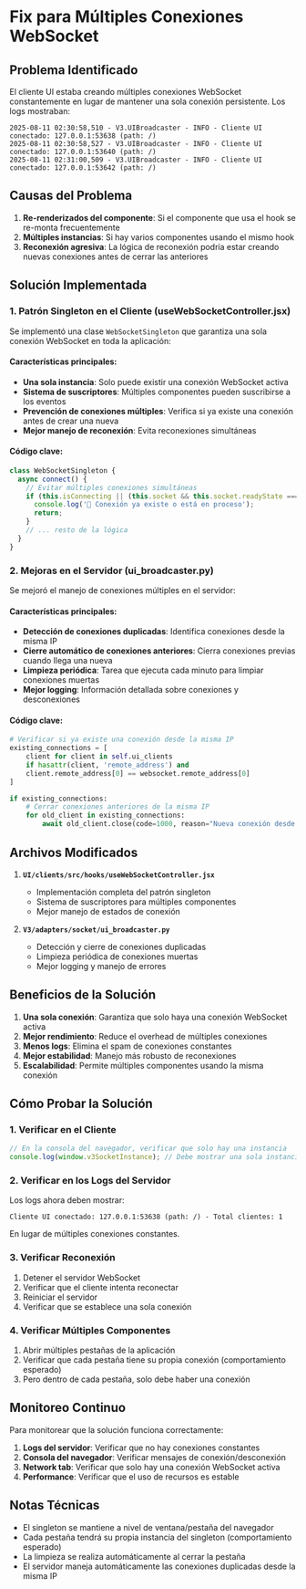 # Fix para Múltiples Conexiones WebSocket

## Problema Identificado

El cliente UI estaba creando múltiples conexiones WebSocket constantemente en lugar de mantener una sola conexión persistente. Los logs mostraban:

```
2025-08-11 02:30:58,510 - V3.UIBroadcaster - INFO - Cliente UI conectado: 127.0.0.1:53638 (path: /)
2025-08-11 02:30:58,527 - V3.UIBroadcaster - INFO - Cliente UI conectado: 127.0.0.1:53640 (path: /)
2025-08-11 02:31:00,509 - V3.UIBroadcaster - INFO - Cliente UI conectado: 127.0.0.1:53642 (path: /)
```

## Causas del Problema

1. **Re-renderizados del componente**: Si el componente que usa el hook se re-monta frecuentemente
2. **Múltiples instancias**: Si hay varios componentes usando el mismo hook
3. **Reconexión agresiva**: La lógica de reconexión podría estar creando nuevas conexiones antes de cerrar las anteriores

## Solución Implementada

### 1. Patrón Singleton en el Cliente (useWebSocketController.jsx)

Se implementó una clase `WebSocketSingleton` que garantiza una sola conexión WebSocket en toda la aplicación:

#### Características principales:
- **Una sola instancia**: Solo puede existir una conexión WebSocket activa
- **Sistema de suscriptores**: Múltiples componentes pueden suscribirse a los eventos
- **Prevención de conexiones múltiples**: Verifica si ya existe una conexión antes de crear una nueva
- **Mejor manejo de reconexión**: Evita reconexiones simultáneas

#### Código clave:
```javascript
class WebSocketSingleton {
  async connect() {
    // Evitar múltiples conexiones simultáneas
    if (this.isConnecting || (this.socket && this.socket.readyState === WebSocket.OPEN)) {
      console.log('🔄 Conexión ya existe o está en proceso');
      return;
    }
    // ... resto de la lógica
  }
}
```

### 2. Mejoras en el Servidor (ui_broadcaster.py)

Se mejoró el manejo de conexiones múltiples en el servidor:

#### Características principales:
- **Detección de conexiones duplicadas**: Identifica conexiones desde la misma IP
- **Cierre automático de conexiones anteriores**: Cierra conexiones previas cuando llega una nueva
- **Limpieza periódica**: Tarea que ejecuta cada minuto para limpiar conexiones muertas
- **Mejor logging**: Información detallada sobre conexiones y desconexiones

#### Código clave:
```python
# Verificar si ya existe una conexión desde la misma IP
existing_connections = [
    client for client in self.ui_clients 
    if hasattr(client, 'remote_address') and 
    client.remote_address[0] == websocket.remote_address[0]
]

if existing_connections:
    # Cerrar conexiones anteriores de la misma IP
    for old_client in existing_connections:
        await old_client.close(code=1000, reason="Nueva conexión desde la misma IP")
```

## Archivos Modificados

1. **`UI/clients/src/hooks/useWebSocketController.jsx`**
   - Implementación completa del patrón singleton
   - Sistema de suscriptores para múltiples componentes
   - Mejor manejo de estados de conexión

2. **`V3/adapters/socket/ui_broadcaster.py`**
   - Detección y cierre de conexiones duplicadas
   - Limpieza periódica de conexiones muertas
   - Mejor logging y manejo de errores

## Beneficios de la Solución

1. **Una sola conexión**: Garantiza que solo haya una conexión WebSocket activa
2. **Mejor rendimiento**: Reduce el overhead de múltiples conexiones
3. **Menos logs**: Elimina el spam de conexiones constantes
4. **Mejor estabilidad**: Manejo más robusto de reconexiones
5. **Escalabilidad**: Permite múltiples componentes usando la misma conexión

## Cómo Probar la Solución

### 1. Verificar en el Cliente
```javascript
// En la consola del navegador, verificar que solo hay una instancia
console.log(window.v3SocketInstance); // Debe mostrar una sola instancia
```

### 2. Verificar en los Logs del Servidor
Los logs ahora deben mostrar:
```
Cliente UI conectado: 127.0.0.1:53638 (path: /) - Total clientes: 1
```

En lugar de múltiples conexiones constantes.

### 3. Verificar Reconexión
1. Detener el servidor WebSocket
2. Verificar que el cliente intenta reconectar
3. Reiniciar el servidor
4. Verificar que se establece una sola conexión

### 4. Verificar Múltiples Componentes
1. Abrir múltiples pestañas de la aplicación
2. Verificar que cada pestaña tiene su propia conexión (comportamiento esperado)
3. Pero dentro de cada pestaña, solo debe haber una conexión

## Monitoreo Continuo

Para monitorear que la solución funciona correctamente:

1. **Logs del servidor**: Verificar que no hay conexiones constantes
2. **Consola del navegador**: Verificar mensajes de conexión/desconexión
3. **Network tab**: Verificar que solo hay una conexión WebSocket activa
4. **Performance**: Verificar que el uso de recursos es estable

## Notas Técnicas

- El singleton se mantiene a nivel de ventana/pestaña del navegador
- Cada pestaña tendrá su propia instancia del singleton (comportamiento esperado)
- La limpieza se realiza automáticamente al cerrar la pestaña
- El servidor maneja automáticamente las conexiones duplicadas desde la misma IP